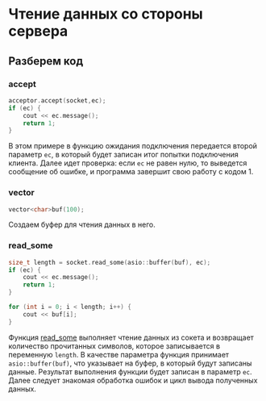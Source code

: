 # Чтение данных со стороны сервера
## Разберем код 

### accept
```cpp
acceptor.accept(socket,ec);
if (ec) {
	cout << ec.message();
	return 1;
}
```
В этом примере в функцию ожидания подключения передается второй параметр `ec`, в который будет записан итог попытки подключения клиента. Далее идет проверка: если `ec` не равен нулю, то выведется сообщение об ошибке, и программа завершит свою работу с кодом 1.

### vector
```cpp
vector<char>buf(100);
```
Создаем буфер для чтения данных в него.
### read_some
```cpp
size_t length = socket.read_some(asio::buffer(buf), ec);
if (ec) {
	cout << ec.message();
	return 1;
}

for (int i = 0; i < length; i++) {
	cout << buf[i];
}
```
Функция [read_some](https://www.boost.org/doc/libs/1_86_0/doc/html/boost_asio/reference/ssl__stream/async_read_some.html) выполняет чтение данных из сокета и возвращает количество прочитанных символов, которое записывается в переменную `length`. В качестве параметра функция принимает `asio::buffer(buf)`, что указывает на буфер, в который будут записаны данные. Результат выполнения функции будет записан в параметр `ec`. Далее следует знакомая обработка ошибок и цикл вывода полученных данных.